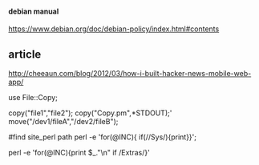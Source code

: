 #### debian manual
https://www.debian.org/doc/debian-policy/index.html#contents

## article
http://cheeaun.com/blog/2012/03/how-i-built-hacker-news-mobile-web-app/

use File::Copy;

copy("file1","file2");
copy("Copy.pm",\*STDOUT);'
move("/dev1/fileA","/dev2/fileB");

#find site_perl path
perl -e 'for(@INC){ if(/\/Sys/){print}}';

perl -e 'for(@INC){print $_."\n" if /Extras/}'



